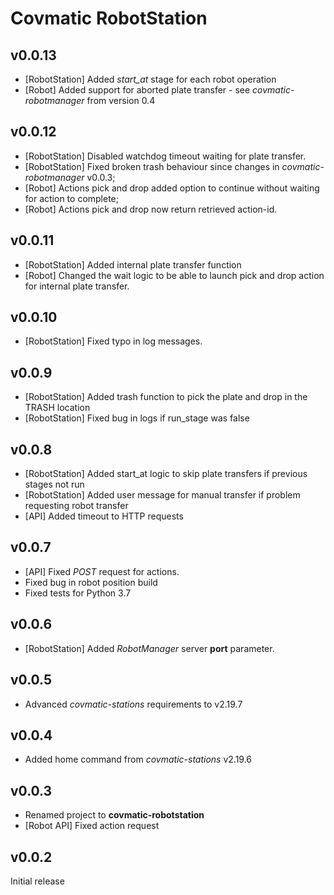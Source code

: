 # Covmatic RobotStation

## v0.0.13
- [RobotStation] Added *start_at* stage for each robot operation
- [Robot] Added support for aborted plate transfer - see *covmatic-robotmanager* from version 0.4

## v0.0.12
- [RobotStation] Disabled watchdog timeout waiting for plate transfer.
- [RobotStation] Fixed broken trash behaviour since changes in *covmatic-robotmanager* v0.0.3;
- [Robot] Actions pick and drop added option to continue without waiting for action to complete;
- [Robot] Actions pick and drop now return retrieved action-id.

## v0.0.11
- [RobotStation] Added internal plate transfer function
- [Robot] Changed the wait logic to be able to launch pick and drop action for internal plate transfer.

## v0.0.10
- [RobotStation] Fixed typo in log messages.

## v0.0.9
- [RobotStation] Added trash function to pick the plate and drop in the TRASH location
- [RobotStation] Fixed bug in logs if run_stage was false

## v0.0.8
- [RobotStation] Added start_at logic to skip plate transfers if previous stages not run
- [RobotStation] Added user message for manual transfer if problem requesting robot transfer
- [API] Added timeout to HTTP requests

## v0.0.7

- [API] Fixed *POST* request for actions.
- Fixed bug in robot position build
- Fixed tests for Python 3.7

## v0.0.6

- [RobotStation] Added *RobotManager* server **port** parameter.

## v0.0.5

- Advanced *covmatic-stations* requirements to v2.19.7

## v0.0.4

- Added home command from *covmatic-stations* v2.19.6

## v0.0.3

- Renamed project to **covmatic-robotstation**
- [Robot API] Fixed action request

## v0.0.2

Initial release

